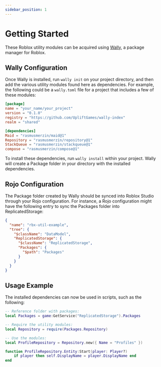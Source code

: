 ```yaml
---
sidebar_position: 1
---
```


# Getting Started

These Roblox utility modules can be acquired using [Wally](https://wally.run/), a package manager for Roblox.

## Wally Configuration

Once Wally is installed, run `wally init` on your project directory, and then add the various utility modules found here as dependencies. For example, the following could be a `wally.toml` file for a project that includes a few of these modules:

```toml
[package]
name = "your_name/your_project"
version = "0.1.0"
registry = "https://github.com/UpliftGames/wally-index"
realm = "shared"

[dependencies]
Maid = "rasmusmerzin/maid@1"
Repository = "rasmusmerzin/repository@1"
StackQueue = "rasmusmerzin/stackqueue@1"
compose = "rasmusmerzin/compose@1"
```

To install these dependencies, run `wally install` within your project. Wally will create a Package folder in your directory with the installed dependencies.

## Rojo Configuration

The Package folder created by Wally should be synced into Roblox Studio through your Rojo configuration. For instance, a Rojo configuration might have the following entry to sync the Packages folder into ReplicatedStorage:

```json
{
  "name": "rbx-util-example",
  "tree": {
    "$className": "DataModel",
    "ReplicatedStorage": {
      "$className": "ReplicatedStorage",
      "Packages": {
        "$path": "Packages"
      }
    }
  }
}
```

## Usage Example

The installed dependencies can now be used in scripts, such as the following:

```lua
-- Reference folder with packages:
local Packages = game:GetService("ReplicatedStorage").Packages

-- Require the utility modules:
local Repository = require(Packages.Repository)

-- Use the modules:
local ProfileRepository = Repository.new({ Name = "Profiles" })

function ProfileRepository.Entity:Start(player: Player?)
	if player then self.DisplayName = player.DisplayName end
end
```
